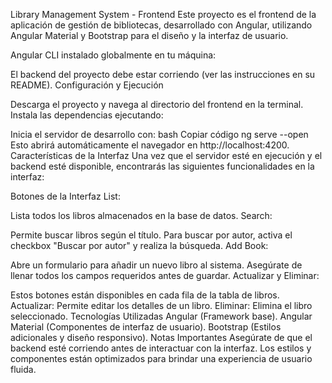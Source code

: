 Library Management System - Frontend
Este proyecto es el frontend de la aplicación de gestión de bibliotecas, desarrollado con Angular, utilizando Angular Material y Bootstrap para el diseño y la interfaz de usuario.


Angular CLI instalado globalmente en tu máquina:


El backend del proyecto debe estar corriendo (ver las instrucciones en su README).
Configuración y Ejecución

Descarga el proyecto y navega al directorio del frontend en la terminal.
Instala las dependencias ejecutando:

Inicia el servidor de desarrollo con:
bash
Copiar código
ng serve --open
Esto abrirá automáticamente el navegador en http://localhost:4200.
Características de la Interfaz
Una vez que el servidor esté en ejecución y el backend esté disponible, encontrarás las siguientes funcionalidades en la interfaz:

Botones de la Interfaz
List:

Lista todos los libros almacenados en la base de datos.
Search:

Permite buscar libros según el título.
Para buscar por autor, activa el checkbox "Buscar por autor" y realiza la búsqueda.
Add Book:

Abre un formulario para añadir un nuevo libro al sistema.
Asegúrate de llenar todos los campos requeridos antes de guardar.
Actualizar y Eliminar:

Estos botones están disponibles en cada fila de la tabla de libros.
Actualizar: Permite editar los detalles de un libro.
Eliminar: Elimina el libro seleccionado.
Tecnologías Utilizadas
Angular (Framework base).
Angular Material (Componentes de interfaz de usuario).
Bootstrap (Estilos adicionales y diseño responsivo).
Notas Importantes
Asegúrate de que el backend esté corriendo antes de interactuar con la interfaz.
Los estilos y componentes están optimizados para brindar una experiencia de usuario fluida.
